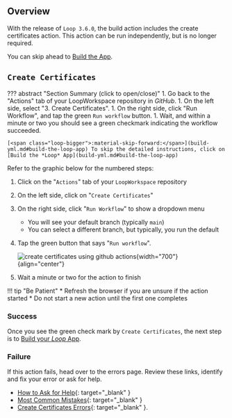 ## Overview

With the release of `Loop 3.6.0`, the build action includes the create certificates action. This action can be run independently, but is no longer required.

You can skip ahead to [Build the App](build-yml.md).

## `Create Certificates`

??? abstract "Section Summary (click to open/close)"
    1. Go back to the "Actions" tab of your LoopWorkspace repository in *GitHub*.
    1. On the left side, select "3. Create Certificates".
    1. On the right side, click "Run Workflow", and tap the green `Run workflow` button.
    1. Wait, and within a minute or two you should see a green checkmark indicating the workflow succeeded.

    [<span class="loop-bigger">:material-skip-forward:</span>](build-yml.md#build-the-loop-app) To skip the detailed instructions, click on [Build the *Loop* App](build-yml.md#build-the-loop-app)

Refer to the graphic below for the numbered steps:

1. Click on the "<code>Actions</code>" tab of your <code>LoopWorkspace</code> repository
1. On the left side, click on "`Create Certificates`"
1. On the right side, click "`Run Workflow`" to show a dropdown menu
    * You will see your default branch (typically `main`)
    * You can select a different branch, but typically, you run the default
1. Tap the green button that says "`Run workflow`".

    ![create certificates using github actions](img/action-03-create-certs.svg){width="700"}
    {align="center"}

1. Wait a minute or two for the action to finish

!!! tip "Be Patient"
    * Refresh the browser if you are unsure if the action started
    * Do not start a new action until the first one completes

### Success

Once you see the green check mark by `Create Certificates`, the next step is to [Build your *Loop* App](build-yml.md).

### Failure

If this action fails, head over to the errors page. Review these links, identify and fix your error or ask for help.

* [How to Ask for Help](bb-errors.md#help-with-errors){: target="_blank" }
* [Most Common Mistakes](bb-errors.md#most-common-mistakes){: target="_blank" }
* [Create Certificates Errors](bb-errors.md#action-create-certificates-errors){: target="_blank" }.
